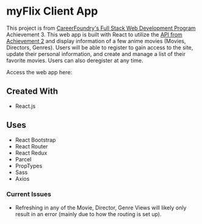 # myFlix Client App

This project is from [CareerFoundry's Full Stack Web Development Program](https://careerfoundry.com/en/courses/become-a-web-developer/) Achievement 3. This web app is built with React to utilize the [API from Achievement 2](https://github.com/dandanmania/movie_api) and display information of a few anime movies (Movies, Directors, Genres). Users will be able to register to gain access to the site, update their personal information, and create and manage a list of their favorite movies. Users can also deregister at any time.

Access the web app here:

## Created With

- React.js

## Uses

- React Bootstrap
- React Router
- React Redux
- Parcel
- PropTypes
- Sass
- Axios

### Current Issues

- Refreshing in any of the Movie, Director, Genre Views will likely only result in an error (mainly due to how the routing is set up).
